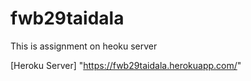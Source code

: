 # fwb29taidala

This is assignment on heoku server

[Heroku Server] "https://fwb29taidala.herokuapp.com/"
